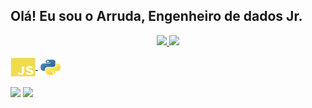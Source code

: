## Olá! Eu sou o Arruda, Engenheiro de dados Jr. 


<!---
Arrudaemerson06/Arrudaemerson06 is a ✨ special ✨ repository because its `README.md` (this file) appears on your GitHub profile.
You can click the Preview link to take a look at your changes.
--->
<div align="center" style="display: inline_block">
  <a href="https://github.com/Arrudaemerson06">
  <img height="150em" src="https://github-readme-stats.vercel.app/api?username=Arrudaemerson06&show_icons=true&theme=dark&include_all_commits=true&count_private=true"/>
  <img height="150em" src="https://github-readme-stats.vercel.app/api/top-langs/?username=Arrudaemerson06&layout=compact&langs_count=7&theme=dark"/>
</div>
<div style="display: inline_block"><br>
  <img align="center" alt="Arruda-Js" height="30" width="40" src="https://raw.githubusercontent.com/devicons/devicon/master/icons/javascript/javascript-plain.svg">
<!--   <img align="center" alt="Arruda-Ts" height="30" width="40" src="https://raw.githubusercontent.com/devicons/devicon/master/icons/typescript/typescript-plain.svg"> -->
<!--   <img align="center" alt="Arruda-React" height="30" width="40" src="https://raw.githubusercontent.com/devicons/devicon/master/icons/react/react-original.svg">
  <img align="center" alt="Arruda-HTML" height="30" width="40" src="https://raw.githubusercontent.com/devicons/devicon/master/icons/html5/html5-original.svg">
  <img align="center" alt="Arruda-CSS" height="30" width="40" src="https://raw.githubusercontent.com/devicons/devicon/master/icons/css3/css3-original.svg"> -->
  <img align="center" alt="Arruda-Python" height="30" width="40" src="https://raw.githubusercontent.com/devicons/devicon/master/icons/python/python-original.svg">

<div>
<br>
<!---
 <a href="https://discord.gg/" target="_blank"><img src="https://img.shields.io/badge/Discord-7289DA?style=for-the-badge&logo=discord&logoColor=white" target="_blank"></a> 
   --->
  <a href = "mailto:arrudaemerson06@gmail.com"><img src="https://img.shields.io/badge/Gmail-D14836?style=for-the-badge&logo=gmail&logoColor=white" target="_blank"></a>
  <a href="https://www.linkedin.com/in/emerson-de-arruda-58a2bb212/" target="blank"><img src="https://img.shields.io/badge/-LinkedIn-%230077B5?style=for-the-badge&logo=linkedin&logoColor=white" target="blank"></a> 
  
  
</div>
